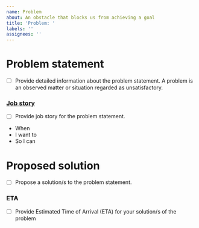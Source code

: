 ```yaml
---
name: Problem
about: An obstacle that blocks us from achieving a goal
title: 'Problem: '
labels: ''
assignees: ''
---
```


# Problem statement

- [ ] Provide detailed information about the problem statement. A problem is an observed matter or situation regarded as unsatisfactory.

### [Job story](https://miro.medium.com/max/4800/1*ua_egpJ6K1fCAQ_hY5UHAA.webp)

- [ ] Provide job story for the problem statement.

- When
- I want to
- So I can

# Proposed solution

- [ ] Propose a solution/s to the problem statement.

### ETA

- [ ] Provide Estimated Time of Arrival (ETA) for your solution/s of the problem
